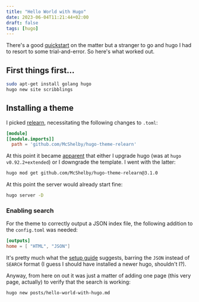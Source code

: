 ```yaml
---
title: "Hello World with Hugo"
date: 2023-06-04T11:21:44+02:00
draft: false
tags: [hugo]
---
```


There's a good [quickstart](https://gohugo.io/getting-started/quick-start/) on the matter but a stranger to go and hugo
I had to resort to some trial-and-error. So here's what worked out.

## First things first...
 
```bash
sudo apt-get install golang hugo
hugo new site scribblings
```

## Installing a theme

I picked [relearn](https://mcshelby.github.io/hugo-theme-relearn/basics/installation/index.html), 
necessitating the following changes to `.toml`: 

```toml
[module]
[[module.imports]]
  path = 'github.com/McShelby/hugo-theme-relearn'
```

At this point it became [apparent](https://mcshelby.github.io/hugo-theme-relearn/basics/migration/) that either I 
upgrade hugo (was at `hugo v0.92.2+extended`) or I downgrade the template. I went with the latter:

```bash
hugo mod get github.com/McShelby/hugo-theme-relearn@3.1.0
```

At this point the server would already start fine: 

```bash
hugo server -D  
```

### Enabling search

For the theme to correctly output a JSON index file, the following addition to the `config.toml` was needed:
```toml
[outputs]
home = [ "HTML", "JSON"]
```

It's pretty much what the [setup guide](https://mcshelby.github.io/hugo-theme-relearn/basics/installation/index.html) 
suggests, barring the `JSON` instead of `SEARCH` format (I guess I should have installed a newer hugo, shouldn't I?). 

Anyway, from here on out it was just a matter of adding one page (this very page, actually) to verify that the search 
is working:
```bash
hugo new posts/hello-world-with-hugo.md
```